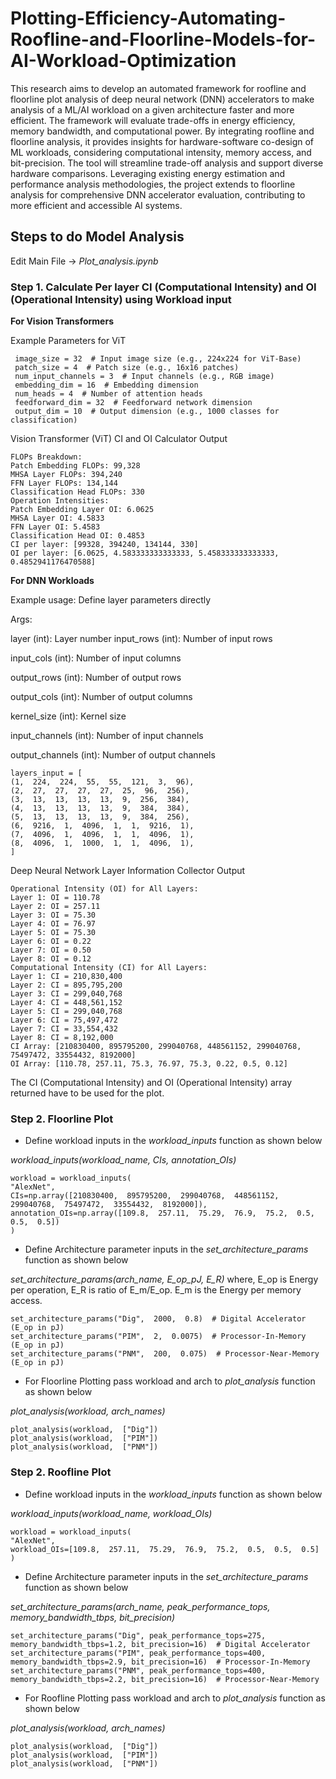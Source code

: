
# Plotting-Efficiency-Automating-Roofline-and-Floorline-Models-for-AI-Workload-Optimization

This research aims to develop an automated framework for roofline and floorline plot analysis of deep neural network (DNN) accelerators to make analysis of a ML/AI workload on a given architecture faster and more efficient. The framework will evaluate trade-offs in energy efficiency, memory bandwidth, and computational power. By integrating roofline and floorline analysis, it provides insights for hardware-software co-design of ML workloads, considering computational intensity, memory access, and bit-precision. The tool will streamline trade-off analysis and support diverse hardware comparisons. Leveraging existing energy estimation and performance analysis methodologies, the project extends to floorline analysis for comprehensive DNN accelerator evaluation, contributing to more efficient and accessible AI systems.

## Steps to do Model Analysis

Edit Main File -> *Plot_analysis.ipynb*

### Step 1. Calculate Per layer CI (Computational Intensity) and OI (Operational Intensity) using  Workload input

**For Vision Transformers**

Example Parameters for ViT

	 image_size = 32  # Input image size (e.g., 224x224 for ViT-Base)
	 patch_size = 4  # Patch size (e.g., 16x16 patches)
	 num_input_channels = 3  # Input channels (e.g., RGB image)
     embedding_dim = 16  # Embedding dimension
     num_heads = 4  # Number of attention heads
     feedforward_dim = 32  # Feedforward network dimension
     output_dim = 10  # Output dimension (e.g., 1000 classes for classification)

Vision Transformer (ViT) CI and OI Calculator Output
	 
	FLOPs Breakdown: 
	Patch Embedding FLOPs: 99,328 
	MHSA Layer FLOPs: 394,240 
	FFN Layer FLOPs: 134,144 
	Classification Head FLOPs: 330 
	Operation Intensities: 
	Patch Embedding Layer OI: 6.0625 
	MHSA Layer OI: 4.5833 
	FFN Layer OI: 5.4583 
	Classification Head OI: 0.4853 
	CI per layer: [99328, 394240, 134144, 330] 
	OI per layer: [6.0625, 4.583333333333333, 5.458333333333333, 0.4852941176470588]
	
**For DNN Workloads**

Example usage: Define layer parameters directly

Args:

layer (int): Layer number
input_rows (int): Number of input rows

input_cols (int): Number of input columns

output_rows (int): Number of output rows

output_cols (int): Number of output columns

kernel_size (int): Kernel size

input_channels (int): Number of input channels

output_channels (int): Number of output channels

	layers_input = [
	(1,  224,  224,  55,  55,  121,  3,  96),
	(2,  27,  27,  27,  27,  25,  96,  256),
	(3,  13,  13,  13,  13,  9,  256,  384),
	(4,  13,  13,  13,  13,  9,  384,  384),
	(5,  13,  13,  13,  13,  9,  384,  256),
	(6,  9216,  1,  4096,  1,  1,  9216,  1),
	(7,  4096,  1,  4096,  1,  1,  4096,  1),
	(8,  4096,  1,  1000,  1,  1,  4096,  1),
	]

Deep Neural Network Layer Information Collector Output

	Operational Intensity (OI) for All Layers: 
	Layer 1: OI = 110.78 
	Layer 2: OI = 257.11 
	Layer 3: OI = 75.30 
	Layer 4: OI = 76.97 
	Layer 5: OI = 75.30 
	Layer 6: OI = 0.22 
	Layer 7: OI = 0.50 
	Layer 8: OI = 0.12 
	Computational Intensity (CI) for All Layers: 
	Layer 1: CI = 210,830,400 
	Layer 2: CI = 895,795,200 
	Layer 3: CI = 299,040,768 
	Layer 4: CI = 448,561,152 
	Layer 5: CI = 299,040,768 
	Layer 6: CI = 75,497,472 
	Layer 7: CI = 33,554,432 
	Layer 8: CI = 8,192,000 
	CI Array: [210830400, 895795200, 299040768, 448561152, 299040768, 75497472, 33554432, 8192000] 
	OI Array: [110.78, 257.11, 75.3, 76.97, 75.3, 0.22, 0.5, 0.12]

The CI (Computational Intensity) and OI (Operational Intensity) array returned have to be used for the plot.

### Step 2. Floorline Plot

 - Define workload inputs in the *workload_inputs* function as shown below

*workload_inputs(workload_name, CIs, annotation_OIs)*

	workload = workload_inputs(
	"AlexNet",
	CIs=np.array([210830400,  895795200,  299040768,  448561152,  299040768,  75497472,  33554432,  8192000]),
	annotation_OIs=np.array([109.8,  257.11,  75.29,  76.9,  75.2,  0.5,  0.5,  0.5])
	)

 - Define Architecture parameter inputs in the *set_architecture_params*   function as shown below

*set_architecture_params(arch_name, E_op_pJ, E_R)*
where, E_op is Energy per operation, E_R is ratio of E_m/E_op.
E_m is the Energy per memory access.

	set_architecture_params("Dig",  2000,  0.8)  # Digital Accelerator (E_op in pJ)
	set_architecture_params("PIM",  2,  0.0075)  # Processor-In-Memory (E_op in pJ)
	set_architecture_params("PNM",  200,  0.075)  # Processor-Near-Memory (E_op in pJ)

 - For Floorline Plotting pass workload and arch to *plot_analysis*
   function as shown below

*plot_analysis(workload, arch_names)*

	plot_analysis(workload,  ["Dig"])
	plot_analysis(workload,  ["PIM"])
	plot_analysis(workload,  ["PNM"])

### Step 2. Roofline Plot

 - Define workload inputs in the *workload_inputs* function as shown below

*workload_inputs(workload_name, workload_OIs)*

	workload = workload_inputs(
	"AlexNet",
	workload_OIs=[109.8,  257.11,  75.29,  76.9,  75.2,  0.5,  0.5,  0.5]
	)
	

 - Define Architecture parameter inputs in the *set_architecture_params*   function as shown below

*set_architecture_params(arch_name, peak_performance_tops, memory_bandwidth_tbps, bit_precision)*

	set_architecture_params("Dig", peak_performance_tops=275, memory_bandwidth_tbps=1.2, bit_precision=16)  # Digital Accelerator
	set_architecture_params("PIM", peak_performance_tops=400, memory_bandwidth_tbps=2.9, bit_precision=16)  # Processor-In-Memory
	set_architecture_params("PNM", peak_performance_tops=400, memory_bandwidth_tbps=2.2, bit_precision=16)  # Processor-Near-Memory

 - For Roofline Plotting pass workload and arch to *plot_analysis*
   function as shown below

*plot_analysis(workload, arch_names)*

	plot_analysis(workload,  ["Dig"])
	plot_analysis(workload,  ["PIM"])
	plot_analysis(workload,  ["PNM"])


